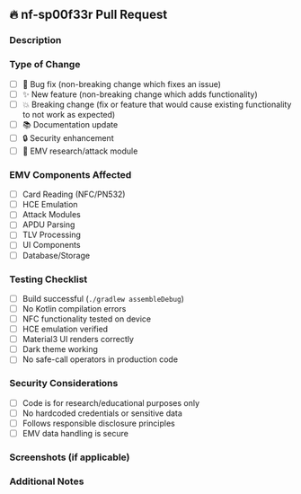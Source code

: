 ## 🔥 nf-sp00f33r Pull Request

### Description
<!-- Describe your changes in detail -->

### Type of Change
- [ ] 🐛 Bug fix (non-breaking change which fixes an issue)
- [ ] ✨ New feature (non-breaking change which adds functionality)
- [ ] 💥 Breaking change (fix or feature that would cause existing functionality to not work as expected)
- [ ] 📚 Documentation update
- [ ] 🔒 Security enhancement
- [ ] 🧪 EMV research/attack module

### EMV Components Affected
- [ ] Card Reading (NFC/PN532)
- [ ] HCE Emulation
- [ ] Attack Modules
- [ ] APDU Parsing
- [ ] TLV Processing
- [ ] UI Components
- [ ] Database/Storage

### Testing Checklist
- [ ] Build successful (`./gradlew assembleDebug`)
- [ ] No Kotlin compilation errors
- [ ] NFC functionality tested on device
- [ ] HCE emulation verified
- [ ] Material3 UI renders correctly
- [ ] Dark theme working
- [ ] No safe-call operators in production code

### Security Considerations
- [ ] Code is for research/educational purposes only
- [ ] No hardcoded credentials or sensitive data
- [ ] Follows responsible disclosure principles
- [ ] EMV data handling is secure

### Screenshots (if applicable)
<!-- Add screenshots of UI changes -->

### Additional Notes
<!-- Any additional information, breaking changes, dependencies, etc. -->